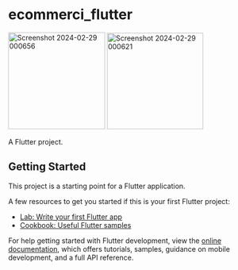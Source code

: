 # ecommerci_flutter
<img width="195" alt="Screenshot 2024-02-29 000656" src="https://github.com/Mohamed-Hazem-Shawqy/Ecommerci-ui/assets/161567147/cd074ab8-f663-4600-a7e9-69e6b03ce3d5">
<img width="194" alt="Screenshot 2024-02-29 000621" src="https://github.com/Mohamed-Hazem-Shawqy/Ecommerci-ui/assets/161567147/5332575d-6b53-4bc9-b6d1-27b056aef969">


A Flutter project.

## Getting Started

This project is a starting point for a Flutter application.

A few resources to get you started if this is your first Flutter project:

- [Lab: Write your first Flutter app](https://docs.flutter.dev/get-started/codelab)
- [Cookbook: Useful Flutter samples](https://docs.flutter.dev/cookbook)

For help getting started with Flutter development, view the
[online documentation](https://docs.flutter.dev/), which offers tutorials,
samples, guidance on mobile development, and a full API reference.
